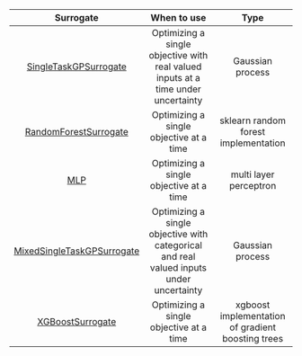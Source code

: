 **Surrogate**|**When to use**|**Type**
:-----:|:-----:|:-----:
[SingleTaskGPSurrogate](https://github.com/experimental-design/bofire/blob/main/bofire/surrogates/single\_task\_gp.py)|Optimizing a single objective with real valued inputs at a time under uncertainty|Gaussian process
[RandomForestSurrogate](https://github.com/experimental-design/bofire/blob/main/bofire/surrogates/random\_forest.py)|Optimizing a single objective at a time|sklearn random forest implementation 
[MLP](https://github.com/experimental-design/bofire/blob/main/bofire/surrogates/mlp.py)|Optimizing a single objective at a time|multi layer perceptron
[MixedSingleTaskGPSurrogate](https://github.com/experimental-design/bofire/blob/main/bofire/surrogates/mixed\_single\_task\_gp.py)|Optimizing a single objective with categorical and real valued inputs under uncertainty|Gaussian process
[XGBoostSurrogate](https://github.com/experimental-design/bofire/blob/main/bofire/surrogates/xgb.py)|Optimizing a single objective at a time|xgboost implementation of gradient boosting trees